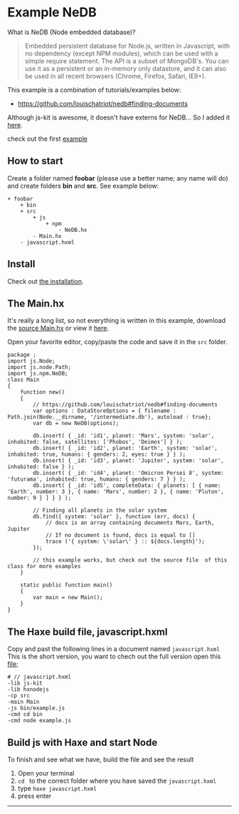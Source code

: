 # Example NeDB

What is NeDB (Node embedded database)?

> Embedded persistent database for Node.js, written in Javascript, with no dependency (except NPM modules), which can be used with a simple require statement. The API is a subset of MongoDB's. You can use it as a persistent or an in-memory only datastore, and it can also be used in all recent browsers (Chrome, Firefox, Safari, IE9+).

This example is a combination of tutorials/examples below:

- https://github.com/louischatriot/nedb#finding-documents

Although js-kit is awesome, it doesn't have externs for NeDB...
So I added it [here](/code/src/js/npm/NeDB.hx).


check out the first [example](example.md)


## How to start

Create a folder named **foobar** (please use a better name; any name will do) and create folders **bin** and **src**.
See example below:

```
+ foobar
	+ bin
	+ src
		+ js
			+ npm
				- NeDB.hx
		- Main.hx
	- javascript.hxml
```


## Install

Check out [the installation](installation.md).


## The Main.hx

It's really a long list, so not everything is written in this example, download the [source Main.hx](code/src/Main.hx) or view it [here](https://github.com/MatthijsKamstra/haxenode/blob/master/06nedb/code/src/Main.hx).

Open your favorite editor, copy/paste the code and save it in the `src` folder.


```
package ;
import js.Node;
import js.node.Path;
import js.npm.NeDB;
class Main
{
	function new()
	{
		// https://github.com/louischatriot/nedb#finding-documents
		var options : DataStoreOptions = { filename : Path.join(Node.__dirname, '/intermediate.db'), autoload : true};
		var db = new NeDB(options);

		db.insert( { _id: 'id1', planet: 'Mars', system: 'solar', inhabited: false, satellites: ['Phobos', 'Deimos'] } );
		db.insert( { _id: 'id2', planet: 'Earth', system: 'solar', inhabited: true, humans: { genders: 2, eyes: true } } );
		db.insert( { _id: 'id3', planet: 'Jupiter', system: 'solar', inhabited: false } );
		db.insert( { _id: 'id4', planet: 'Omicron Persei 8', system: 'futurama', inhabited: true, humans: { genders: 7 } } );
		db.insert( { _id: 'id5', completeData: { planets: [ { name: 'Earth', number: 3 }, { name: 'Mars', number: 2 }, { name: 'Pluton', number: 9 } ] } } );

		// Finding all planets in the solar system
		db.find({ system: 'solar' }, function (err, docs) {
			// docs is an array containing documents Mars, Earth, Jupiter
			// If no document is found, docs is equal to []
			trace ('{ system: \'solar\' } :: ${docs.length}');
		});

		// this example works, but check out the source file  of this class for more examples
	}

	static public function main()
	{
		var main = new Main();
	}
}

```


## The Haxe build file, javascript.hxml

Copy and past the following lines in a document named `javascript.hxml`
This is the short version, you want to chech out the full version open this [file](/code/javascript.hxml);

```
# // javascript.hxml
-lib js-kit
-lib hxnodejs
-cp src
-main Main
-js bin/example.js
-cmd cd bin
-cmd node example.js
```



## Build js with Haxe and start Node

To finish and see what we have, build the file and see the result

1. Open your terminal
2. `cd ` to the correct folder where you have saved the `javascript.hxml`
3. type `haxe javascript.hxml`
4. press enter

-----

